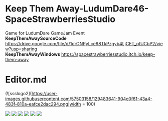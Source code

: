 # Keep Them Away-LudumDare46-SpaceStrawberriesStudio
 Game for LudumDare GameJam Event
 <br>
<strong>KeepThemAwaySourceCode</strong>
https://drive.google.com/file/d/1drONPyLce98TkPzgyb4LjCFT_ptUCbP2/view?usp=sharing
<br>
<strong>KeepThemAwayWindows</strong>
https://spacestrawberriesstudio.itch.io/keep-them-away

# Editor.md

(![ssslogo2](https://user-images.githubusercontent.com/57503158/129483641-904c0f61-43a4-483f-810a-eafce2dac294.png|width = 100)

![](https://img.shields.io/github/stars/pandao/editor.md.svg) ![](https://img.shields.io/github/forks/pandao/editor.md.svg) 
![](https://img.shields.io/github/tag/pandao/editor.md.svg) ![](https://img.shields.io/github/release/pandao/editor.md.svg)
![](https://img.shields.io/github/issues/pandao/editor.md.svg) ![](https://img.shields.io/bower/v/editor.md.svg)

